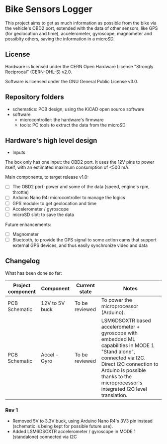 # Bike Sensors Logger

This project aims to get as much information as possible from the bike via the vehicle's OBD2 port, extended with the data of other sensors, like GPS (for geolocation and time), accelerometer, gyroscope, magnometer and possiblty others, saving the information in a microSD.

## License

Hardware is licensed under the CERN Open Hardware License "Strongly Reciprocal" (CERN-OHL-S) v2.0.

Software is licensed under the GNU General Public License v3.0.

## Repository folders

- schematics: PCB design, using the KiCAD open source software
- software
  - microcontroller: the hardware's firmware
  - tools: PC tools to extract the data from the microSD

## Hardware's high level design

- Inputs

The box only has one input: the OBD2 port. It uses the 12V pins to power itself, with an estimated maximum consumption of <500 mA.

Main components, to target release v1.0:
- [ ] The OBD2 port: power and some of the data (speed, engine's rpm, throttle)
- [ ] Arduino Nano R4: microcontroller to manage the logics
- [ ] GPS module: to get geolocation and time
- [ ] Accelerometer / gyroscope
- [ ] microSD slot: to save the data

Future enhancements:
- [ ] Magnometer
- [ ] Bluetooth, to provide the GPS signal to some action cams that support external GPS devices, and thus easily synchronize video and data

## Changelog

What has been done so far:

| Project component | Component       | Current state  | Notes |
| ----------------- | --------------- | -------------- | ----- |
| PCB Schematic     | 12V to 5V buck  | To be reviewed | To power the microprocessor (Arduino). |
| PCB Schematic     | Accel - Gyro | To be reviewed | LSM6DSOXTR based accelerometer + gyroscope with embedded ML capabilities in MODE 1 "Stand alone", connected via I2C. Direct I2C connection to Arduino is possible thanks to the microprocessor's integrated I2C level translation. |

### Rev 1

- Removed 5V to 3.3V buck, using Arduino Nano R4's 3V3 pin instead (schematic is being kept for possible future use).
- Added LSM6DSOXTR accelerometer / gyroscope in MODE 1 (standalone) connected via I2C
